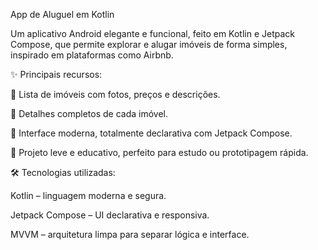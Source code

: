App de Aluguel em Kotlin

Um aplicativo Android elegante e funcional, feito em Kotlin e Jetpack Compose, que permite explorar e alugar imóveis de forma simples, inspirado em plataformas como Airbnb.

✨ Principais recursos:

🔹 Lista de imóveis com fotos, preços e descrições.

🔹 Detalhes completos de cada imóvel.

🔹 Interface moderna, totalmente declarativa com Jetpack Compose.

🔹 Projeto leve e educativo, perfeito para estudo ou prototipagem rápida.

🛠 Tecnologias utilizadas:

Kotlin – linguagem moderna e segura.

Jetpack Compose – UI declarativa e responsiva.

MVVM – arquitetura limpa para separar lógica e interface.
